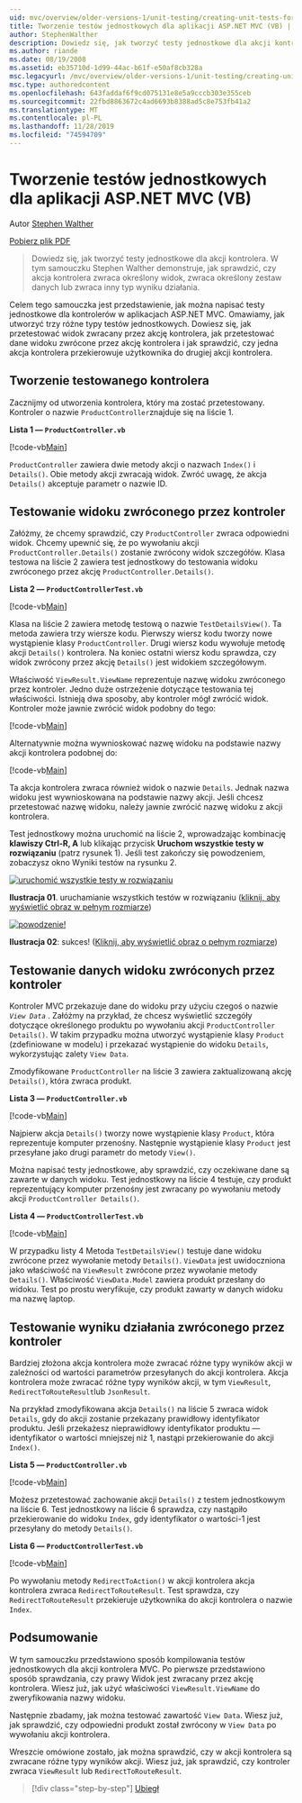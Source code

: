 ```yaml
---
uid: mvc/overview/older-versions-1/unit-testing/creating-unit-tests-for-asp-net-mvc-applications-vb
title: Tworzenie testów jednostkowych dla aplikacji ASP.NET MVC (VB) | Microsoft Docs
author: StephenWalther
description: Dowiedz się, jak tworzyć testy jednostkowe dla akcji kontrolera. W tym samouczku Stephen Walther demonstruje, w jaki sposób sprawdzić, czy akcja kontrolera zwraca element Parti...
ms.author: riande
ms.date: 08/19/2008
ms.assetid: eb35710d-1d99-44ac-b61f-e50af8cb328a
msc.legacyurl: /mvc/overview/older-versions-1/unit-testing/creating-unit-tests-for-asp-net-mvc-applications-vb
msc.type: authoredcontent
ms.openlocfilehash: 643faddaf6f9cd075131e8e5a9cccb303e355ceb
ms.sourcegitcommit: 22fbd8863672c4ad6693b8388ad5c8e753fb41a2
ms.translationtype: MT
ms.contentlocale: pl-PL
ms.lasthandoff: 11/28/2019
ms.locfileid: "74594709"
---
```

# <a name="creating-unit-tests-for-aspnet-mvc-applications-vb"></a>Tworzenie testów jednostkowych dla aplikacji ASP.NET MVC (VB)

Autor [Stephen Walther](https://github.com/StephenWalther)

[Pobierz plik PDF](https://download.microsoft.com/download/8/4/8/84843d8d-1575-426c-bcb5-9d0c42e51416/ASPNET_MVC_Tutorial_07_VB.pdf)

> Dowiedz się, jak tworzyć testy jednostkowe dla akcji kontrolera. W tym samouczku Stephen Walther demonstruje, jak sprawdzić, czy akcja kontrolera zwraca określony widok, zwraca określony zestaw danych lub zwraca inny typ wyniku działania.

Celem tego samouczka jest przedstawienie, jak można napisać testy jednostkowe dla kontrolerów w aplikacjach ASP.NET MVC. Omawiamy, jak utworzyć trzy różne typy testów jednostkowych. Dowiesz się, jak przetestować widok zwracany przez akcję kontrolera, jak przetestować dane widoku zwrócone przez akcję kontrolera i jak sprawdzić, czy jedna akcja kontrolera przekierowuje użytkownika do drugiej akcji kontrolera.

## <a name="creating-the-controller-under-test"></a>Tworzenie testowanego kontrolera

Zacznijmy od utworzenia kontrolera, który ma zostać przetestowany. Kontroler o nazwie `ProductController`znajduje się na liście 1.

**Lista 1 — `ProductController.vb`**

[!code-vb[Main](creating-unit-tests-for-asp-net-mvc-applications-vb/samples/sample1.vb)]

`ProductController` zawiera dwie metody akcji o nazwach `Index()` i `Details()`. Obie metody akcji zwracają widok. Zwróć uwagę, że akcja `Details()` akceptuje parametr o nazwie ID.

## <a name="testing-the-view-returned-by-a-controller"></a>Testowanie widoku zwróconego przez kontroler

Załóżmy, że chcemy sprawdzić, czy `ProductController` zwraca odpowiedni widok. Chcemy upewnić się, że po wywołaniu akcji `ProductController.Details()` zostanie zwrócony widok szczegółów. Klasa testowa na liście 2 zawiera test jednostkowy do testowania widoku zwróconego przez akcję `ProductController.Details()`.

**Lista 2 — `ProductControllerTest.vb`**

[!code-vb[Main](creating-unit-tests-for-asp-net-mvc-applications-vb/samples/sample2.vb)]

Klasa na liście 2 zawiera metodę testową o nazwie `TestDetailsView()`. Ta metoda zawiera trzy wiersze kodu. Pierwszy wiersz kodu tworzy nowe wystąpienie klasy `ProductController`. Drugi wiersz kodu wywołuje metodę akcji `Details()` kontrolera. Na koniec ostatni wiersz kodu sprawdza, czy widok zwrócony przez akcję `Details()` jest widokiem szczegółowym.

Właściwość `ViewResult.ViewName` reprezentuje nazwę widoku zwróconego przez kontroler. Jedno duże ostrzeżenie dotyczące testowania tej właściwości. Istnieją dwa sposoby, aby kontroler mógł zwrócić widok. Kontroler może jawnie zwrócić widok podobny do tego:

[!code-vb[Main](creating-unit-tests-for-asp-net-mvc-applications-vb/samples/sample3.vb)]

Alternatywnie można wywnioskować nazwę widoku na podstawie nazwy akcji kontrolera podobnej do:

[!code-vb[Main](creating-unit-tests-for-asp-net-mvc-applications-vb/samples/sample4.vb)]

Ta akcja kontrolera zwraca również widok o nazwie `Details`. Jednak nazwa widoku jest wywnioskowana na podstawie nazwy akcji. Jeśli chcesz przetestować nazwę widoku, należy jawnie zwrócić nazwę widoku z akcji kontrolera.

Test jednostkowy można uruchomić na liście 2, wprowadzając kombinację **klawiszy Ctrl-R, A** lub klikając przycisk **Uruchom wszystkie testy w rozwiązaniu** (patrz rysunek 1). Jeśli test zakończy się powodzeniem, zobaczysz okno Wyniki testów na rysunku 2.

[![uruchomić wszystkie testy w rozwiązaniu](creating-unit-tests-for-asp-net-mvc-applications-vb/_static/image2.png)](creating-unit-tests-for-asp-net-mvc-applications-vb/_static/image1.png)

**Ilustracja 01**. uruchamianie wszystkich testów w rozwiązaniu ([kliknij, aby wyświetlić obraz w pełnym rozmiarze](creating-unit-tests-for-asp-net-mvc-applications-vb/_static/image3.png))

[![powodzenie!](creating-unit-tests-for-asp-net-mvc-applications-vb/_static/image5.png)](creating-unit-tests-for-asp-net-mvc-applications-vb/_static/image4.png)

**Ilustracja 02**: sukces! ([Kliknij, aby wyświetlić obraz o pełnym rozmiarze](creating-unit-tests-for-asp-net-mvc-applications-vb/_static/image6.png))

## <a name="testing-the-view-data-returned-by-a-controller"></a>Testowanie danych widoku zwróconych przez kontroler

Kontroler MVC przekazuje dane do widoku przy użyciu czegoś o nazwie *`View Data`* . Załóżmy na przykład, że chcesz wyświetlić szczegóły dotyczące określonego produktu po wywołaniu akcji `ProductController Details()`. W takim przypadku można utworzyć wystąpienie klasy `Product` (zdefiniowane w modelu) i przekazać wystąpienie do widoku `Details`, wykorzystując zalety `View Data`.

Zmodyfikowane `ProductController` na liście 3 zawiera zaktualizowaną akcję `Details()`, która zwraca produkt.

**Lista 3 — `ProductController.vb`**

[!code-vb[Main](creating-unit-tests-for-asp-net-mvc-applications-vb/samples/sample5.vb)]

Najpierw akcja `Details()` tworzy nowe wystąpienie klasy `Product`, która reprezentuje komputer przenośny. Następnie wystąpienie klasy `Product` jest przesyłane jako drugi parametr do metody `View()`.

Można napisać testy jednostkowe, aby sprawdzić, czy oczekiwane dane są zawarte w danych widoku. Test jednostkowy na liście 4 testuje, czy produkt reprezentujący komputer przenośny jest zwracany po wywołaniu metody akcji `ProductController Details()`.

**Lista 4 — `ProductControllerTest.vb`**

[!code-vb[Main](creating-unit-tests-for-asp-net-mvc-applications-vb/samples/sample6.vb)]

W przypadku listy 4 Metoda `TestDetailsView()` testuje dane widoku zwrócone przez wywołanie metody `Details()`. `ViewData` jest uwidoczniona jako właściwość na `ViewResult` zwrócone przez wywołanie metody `Details()`. Właściwość `ViewData.Model` zawiera produkt przesłany do widoku. Test po prostu weryfikuje, czy produkt zawarty w danych widoku ma nazwę laptop.

## <a name="testing-the-action-result-returned-by-a-controller"></a>Testowanie wyniku działania zwróconego przez kontroler

Bardziej złożona akcja kontrolera może zwracać różne typy wyników akcji w zależności od wartości parametrów przesyłanych do akcji kontrolera. Akcja kontrolera może zwracać różne typy wyników akcji, w tym `ViewResult`, `RedirectToRouteResult`lub `JsonResult`.

Na przykład zmodyfikowana akcja `Details()` na liście 5 zwraca widok `Details`, gdy do akcji zostanie przekazany prawidłowy identyfikator produktu. Jeśli przekażesz nieprawidłowy identyfikator produktu — identyfikator o wartości mniejszej niż 1, nastąpi przekierowanie do akcji `Index()`.

**Lista 5 — `ProductController.vb`**

[!code-vb[Main](creating-unit-tests-for-asp-net-mvc-applications-vb/samples/sample7.vb)]

Możesz przetestować zachowanie akcji `Details()` z testem jednostkowym na liście 6. Test jednostkowy na liście 6 sprawdza, czy nastąpiło przekierowanie do widoku `Index`, gdy identyfikator o wartości-1 jest przesyłany do metody `Details()`.

**Lista 6 — `ProductControllerTest.vb`**

[!code-vb[Main](creating-unit-tests-for-asp-net-mvc-applications-vb/samples/sample8.vb)]

Po wywołaniu metody `RedirectToAction()` w akcji kontrolera akcja kontrolera zwraca `RedirectToRouteResult`. Test sprawdza, czy `RedirectToRouteResult` przekieruje użytkownika do akcji kontrolera o nazwie `Index`.

## <a name="summary"></a>Podsumowanie

W tym samouczku przedstawiono sposób kompilowania testów jednostkowych dla akcji kontrolera MVC. Po pierwsze przedstawiono sposób sprawdzania, czy prawy Widok jest zwracany przez akcję kontrolera. Wiesz już, jak użyć właściwości `ViewResult.ViewName` do zweryfikowania nazwy widoku.

Następnie zbadamy, jak można testować zawartość `View Data`. Wiesz już, jak sprawdzić, czy odpowiedni produkt został zwrócony w `View Data` po wywołaniu akcji kontrolera.

Wreszcie omówione zostało, jak można sprawdzić, czy w akcji kontrolera są zwracane różne typy wyników akcji. Wiesz już, jak sprawdzić, czy kontroler zwraca `ViewResult` lub `RedirectToRouteResult`.

> [!div class="step-by-step"]
> [Ubiegł](creating-unit-tests-for-asp-net-mvc-applications-cs.md)
